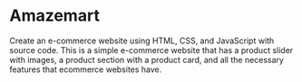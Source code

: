 # Amazemart
Create an e-commerce website using HTML, CSS, and JavaScript with source code. This is a simple e-commerce website that has a product slider with images, a product section with a product card, and all the necessary features that ecommerce websites have.   
